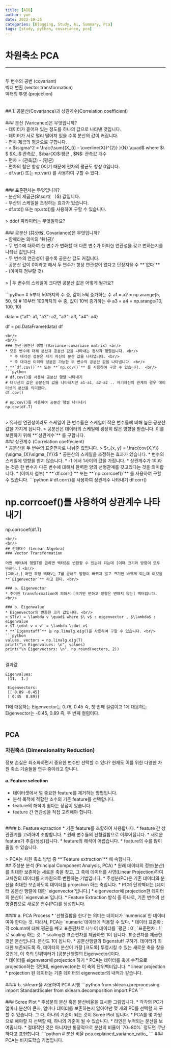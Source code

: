 ```yaml
---
title: [AIB]
author: yun
date: 2022-10-25
categories: [Blogging, Study, Ai, Summary, Pca]
tags: [study, python, covariance, pca]
---
```


# 차원축소 PCA<br/>
*** 
<br/>
두 변수의 공변 (covariant) <br/>
벡터 변환 (vector transformation) <br/>
벡터의 투영 (projection) <br/>
 <br/>
 <br/>
## 1. 공분산(Covariance)과 상관계수(Correlation coefficient) <br/>
 <br/>
### 분산 (Varicance)은 무엇입니까? <br/>
 - 데이터가 흩어져 있는 정도를 하나의 값으로 나타낸 것입니다. <br/>
 - 데이터가 서로 멀리 떨어져 있을 수록 분산의 값이 커집니다. <br/>
 - 편차 제곱의 평균으로 구합니다. <br/>
 - > $\sigma^2 = \frac{\sum{(X_{i} - \overline{X})^{2}} }{N} \quad$ where $\ $ $X_i$:관측값 , $\bar{X}$:평균 , $N$: 관측값 개수 <br/>
 - 편차 = (관측값) - (평균) <br/>
 - 편차의 합은 항상 0이기 때문에 편차의 평균도 항상 0입니다. <br/>
  - df.var() 또는 np.var() 를 사용하여 구할 수 있다. <br/>
 <br/>
 <br/>
### 표준편차는 무엇입니까? <br/>
- 분산의 제곱근($\sqrt{ﾠ}$) 값입니다. <br/>
- 부산의 스케일을 조정하는 효과가 있습니다. <br/>
- df.std() 또는 np.std()를 사용하여 구할 수 있습니다. <br/>
 <br/>
> ddof 파라미터는 무엇일까요?
 <br/>
 <br/>
### 공분산 (共分散, Covariance)은 무엇입니까? <br/>
- 함께라는 의미의 '共(공)' <br/>
- 두 변수에 대하여 한 변수가 변화할 때 다른 변수가 어떠한 연관성을 갖고 변하는지를 나타낸 값입니다. <br/>
- 두 변수의 연관성이 클수록 공분산 값도 커집니다. <br/>
- 공분산 값이 0이라고 해서 두 변수가 항상 연관성이 없다고 단정지을 수 **`없다`** <br/>
- (이미지 첨부할 것) <br/>
 <br/>
> | 두 변수의 스케일이 크다면 공분산 값은 어떻게 될까요? 
<br/>
<br/>
```python
# 5부터 50까지의 수 중, 값이 5씩 증가하는 수
a1 = a2 = np.arange(5, 50, 5)
# 10부터 100까지의 수 중, 값이 10씩 증가하는 수
a3 = a4 = np.arange(10, 100, 10)
 
data = {"a1": a1, "a2": a2, "a3": a3, "a4": a4}

df = pd.DataFrame(data)
df
```
<br/>
<br/>
### 분산-공분산 행렬 (Variance-covariace matrix) <br/>
* 모든 변수에 대해 분산과 공분산 값을 나타내는 정사각 행렬입니다. <br/>
  * 주 대각선 성분은 자기 자신의 분산 값을 나타냅니다. <br/>
  * 주 대각선 이외의 성분은 가능한 두 변수의 공분산 값을 나타냅니다. <br/>
* **`df.cov()`** 또는 **`np.cov()`** 를 사용하여 구할 수 있습니다.  <br/>
```python
# df.cov()를 사용해 공분산 행렬 나타내기
# 대각선의 값은 공분산의 값을 나타내지만 a1-a1, a2-a2 .. 자기자신의 관계의 경우 데이터셋의 분산을 의미한다.
df.cov()

# np.cov()를 사용하여 공분산 행렬 나타내기
np.cov(df.T)
```
 <br/>
 >  유사한 연관성이라도 스케일이 큰 변수들은 스케일이 작은 변수들에 비해 높은 공분산 값을 가지게 됩니다.
 >  공분산은 데이터의 스케일에 굉장히 많은 영향을 받습니다. 이를 보완하기 위해 **`상관계수`** 를 구합니다.
 <br/>
### 상관계수 (Correlation coeffecient) <br/>
* 공분산을 두 변수의 표준편차로 나눠준 값입니다.
> $r_{x, y} = \frac{cov(X,Y)}{\sigma_{X}\sigma_{Y}}$
* 공분산의 스케일을 조정하는 효과가 있습니다.
* 변수의 스케일에 영향을 받지 않습니다.
* -1 에서 1사이의 값을 가집니다. 
* 상관계수가 1이라는 것은 한 변수가 다른 변수에 대해서 완벽한 양의 선형관계를 갖고있다는 것을 의미합니다.
* (이미지 첨부)
* **`df.corr()`** 또는 **`np.corrcoef()`** 를 사용하여 구할 수 있습니다.
```python
# df.corr()를 사용하여 상관계수 나타내기
df.corr()

# np.corrcoef()를 사용하여 상관계수 나타내기
np.corrcoef(df.T)
```
<br/>
<br/>
## 선형대수 (Lenear Algebra)
### Vector Transformation

어떤 벡터A에 행렬T를 곱하면 벡터B로 변환할 수 있는데 되는데 [이때 크기와 방향이 모두 바뀐다.] <br/>
[그러나,] 어떤 특정 벡터V는 T를 곱해도 방향이 바뀌지 않고 크기만 바뀌게 되는데 이것을 **`Eigenvector`** 라고 한다. <br/>

### a. Eigenvector
* 주어진 transformation에 의해서 [크기만 변하고 방향은 변하지 않는] 벡터입니다. <br/>

### b. Eigenvalue
* Eigenvector의 변화한 크기 값입니다. <br/>
> $T(v) = \lambda v \quad$ where $\ v$ : eigenvector , $\lambda$ : eigenvalue
> $T \cdot v = v' = \lambda \cdot v$
* **`Eigenstuff`** 는 np.linalg.eig()을 사용하여 구할 수 있습니다. <br/>
```python
values, vectors = np.linalg.eig(T)
print("\n Eigenvalues: \n", values)
print("\n Eigenvectors: \n", np.round(vectors, 2))
``` 
 <br/> 결과값
```
Eigenvalues: 
 [11.  1.]

 Eigenvectors: 
 [[ 0.89 -0.45]
 [ 0.45  0.89]]
```
11에 대응하는 Eigenvector는 0.78, 0.45 즉, 첫 번째 컬럼이고 1에 대응하는 Eigenvector는 -0.45, 0.89 즉, 두 번째 컬럼이다.
<br/>
<br/> 
## PCA
### 차원축소 (Dimensionality Reduction)
정보 손실은 최소화하면서 중요한 변수만 선택할 수 있다? 현재도 이를 위한 다양한 차원 축소 기술들을 연구 중이라고 합니다. 
<br/> 
#### a. Feature selection
* 데이터셋에서 덜 중요한 feature를 제거하는 방법입니다.
* 분석 목적에 적합한 소수의 기존 feature를 선택합니다.
* feature의 해석이 쉽다는 장점이 있습니다.
* feature 간 연관성을 직접 고려해야 합니다.
<br/> 
#### b. Feature extraction
* 기존 feature를 조합하여 사용합니다.
* feature 간 상관관계를 고려하여 조합합니다.
  * 원래 변수들의 선형결합으로 이루어집니다.
  * 새로운 feature가 추출(생성)됩니다. 
* feature의 해석이 어렵습니다.
* feature의 수를 많이 줄일 수 있습니다.
<br/> 
<br/> 
> PCA는 차원 축소 방법 중 **`Feature extraction`** 에 속합니다.
<br/> 
## 주성분 분석 (Principal Component Analysis, PCA)
* 원래 데이터의 정보(분산)를 최대한 보존하는 새로운 축을 찾고, 그 축에 데이터를 사영(Linear Projection)하여 고차원의 데이터를 저차원으로 변환하는 기법입니다.
  * 주성분(PC)은 기존 데이터의 분산을 최대한 보존하도록 데이터를 projection 하는 축입니다.
  * PC의 단위벡터는 [데이터 공분산 행렬에 대한 `eigenvector`입니다.]
  * eigenvector에 projection한 데이터의 분산이 `eigenvalue`입니다.
* Feature Extraction 방식 중 하나로, 기존 변수의 선형결합으로 새로운 변수(PC)를 생성합니다. 
<br/>
<br/> 
#### a. PCA Process
* '선형결합을 한다'는 의미는 데이터가 `numerical`한 데이터여야 한다는 것. 따라서, PCA는 `numeric`데이터에 적용할 수 있다.
* 데이터 표준화 : 각 column에 대해 평균을 빼고 표준편차로 나누어 데이터를 `평균 : 0`, `표준편차 : 1`로 scaling 하는 것.
* scaling한 표준편차를 제곱하면 1이 됩니다. 표준편차를 제곱한 것은 분산입니다. 분산도 1이 됩니다.
* 공분산행렬의 Eigenstuff 구하기. 
  데이터가 최대한 보존되도록 즉, 데이터의 분산이 가장 [크도록] 투영시킬 수 있는 새로운 축을 찾을 것인데, 이 축의 단위벡터가 [공분산행렬의 Eigenvector]이다.
<br/> 
* 데이터를 eigenvetor에 projection 하기
  * PCA는 데이터를 축에 수직으로 projection하는 것인데, eigenvecton는 이 축의 단위벡터입니다.
  * linear projection
  * projection 된 데이터는 기존 데이터의  eigenvector의 내적과 같습니다.
<br/> 
<br/> 
#### b. sklearn을 사용하여 PCA 시행
```python
from sklearn.preprocessing import StandardScaler
from sklearn.decomposition import PCA
```
<br/> 
<br/> 
### Scree Plot
* 주성분의 분산 혹은 분산비율을 표시한 그림입니다.
* 각각의 PC가 얼마나 분산이 큰지, 얼마나 데이터를 보존하는지 알아야만 몇 개의 PC를 선택할 지 구할 수 있습니다. 그 때, 하나의 기준이 되는 것이 Scree Plot 입니다.
* PCA를 몇 차원으로 해야할 지 선택할 때, 하나의 기준이 될 수 있습니다.
* 라인은 누적되는 분산을 보여줍니다.
* 절대적인 것은 아니지만 통장적으로 분산의 비율이 `70~80%` 정도면 무난하다고 표현합니다.
```python
# 분산 비율 
pca.explained_variance_ratio_
```
### PCA는 비지도학습 기법입니다.
